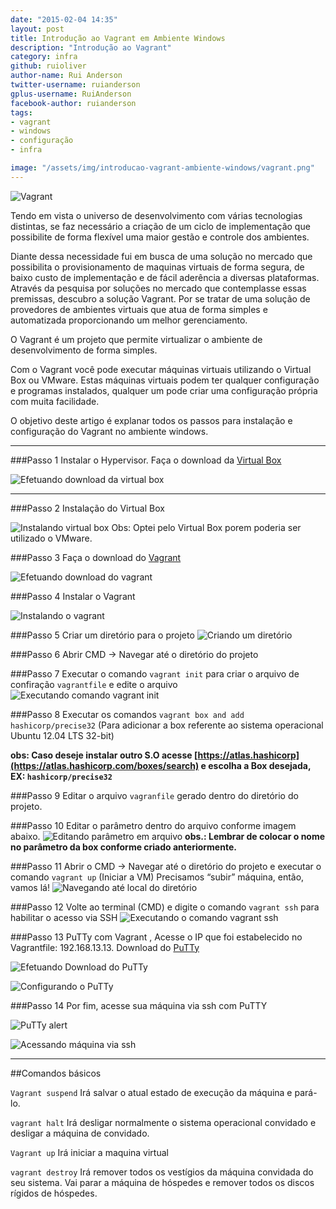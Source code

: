 ```yaml
---
date: "2015-02-04 14:35"
layout: post
title: Introdução ao Vagrant em Ambiente Windows
description: "Introdução ao Vagrant"
category: infra
github: ruioliver
author-name: Rui Anderson
twitter-username: ruianderson
gplus-username: RuiAnderson
facebook-author: ruianderson
tags:
- vagrant
- windows
- configuração
- infra

image: "/assets/img/introducao-vagrant-ambiente-windows/vagrant.png"
---
```

![Vagrant](/assets/img/introducao-vagrant-ambiente-windows/vagrant.png)


Tendo em vista o universo de desenvolvimento com várias tecnologias distintas, se faz necessário a criação de um ciclo de implementação que possibilite de forma flexível uma maior gestão e controle dos ambientes.
 
Diante dessa necessidade fui em busca de uma solução no mercado que possibilita o provisionamento de maquinas virtuais de forma segura, de baixo custo de implementação e de fácil aderência a diversas plataformas.  Através da pesquisa por soluções no mercado que contemplasse essas premissas, descubro a solução Vagrant. Por se tratar de uma solução de provedores de ambientes virtuais que atua de forma simples e automatizada proporcionando um melhor gerenciamento.

O Vagrant é um projeto que permite virtualizar o ambiente de desenvolvimento de forma simples.
 
Com o Vagrant você pode executar máquinas virtuais utilizando o Virtual Box ou VMware. Estas máquinas virtuais podem ter qualquer configuração e programas instalados, qualquer um pode criar uma configuração própria com muita facilidade.
 
O objetivo deste artigo é explanar todos os passos para instalação e configuração do Vagrant no ambiente windows.

---

###Passo 1
Instalar o Hypervisor. Faça o download da [Virtual Box](https://www.virtualbox.org/)

![Efetuando download da virtual box](/assets/img/introducao-vagrant-ambiente-windows/imagem1.png)

---

###Passo 2
Instalação do Virtual Box

![Instalando virtual box](/assets/img/introducao-vagrant-ambiente-windows/imagem2.png)
Obs: Optei pelo Virtual Box porem poderia ser utilizado o VMware.

###Passo 3 
Faça o download do [Vagrant](http://downloads.vagrantup.com/)

![Efetuando download do vagrant](/assets/img/introducao-vagrant-ambiente-windows/imagem3.png)

###Passo 4
Instalar o Vagrant

![Instalando o vagrant](/assets/img/introducao-vagrant-ambiente-windows/imagem4.png)

###Passo 5
Criar um diretório para o projeto
![Criando um diretório](/assets/img/introducao-vagrant-ambiente-windows/imagem5.png)

###Passo 6 
Abrir CMD → Navegar até o diretório do projeto

###Passo 7
Executar o comando ``vagrant init`` para criar o arquivo de confiração `vagrantfile` e edite o arquivo
![Executando comando vagrant init](/assets/img/introducao-vagrant-ambiente-windows/imagem6.png)

###Passo 8 
Executar os comandos ``vagrant box and add hashicorp/precise32`` (Para adicionar a box referente ao sistema operacional Ubuntu 12.04 LTS 32-bit)

**obs: Caso deseje instalar outro S.O acesse [https://atlas.hashicorp](https://atlas.hashicorp.com/boxes/search) e escolha a Box desejada, EX: ``hashicorp/precise32``**

###Passo 9
Editar o arquivo `vagranfile` gerado dentro do diretório do projeto.

###Passo  10
Editar o parâmetro dentro do arquivo conforme imagem abaixo.
![Editando parâmetro em arquivo](/assets/img/introducao-vagrant-ambiente-windows/imagem7.png)
**obs.: Lembrar de colocar o nome no parâmetro da box conforme criado anteriormente.**

###Passo 11
Abrir o CMD → Navegar até o diretório do projeto  e executar o comando ```vagrant up``` (Iniciar  a VM) Precisamos “subir” máquina, então, vamos lá!
![Navegando até local do diretório](/assets/img/introducao-vagrant-ambiente-windows/imagem8.png)

###Passo  12 
Volte ao terminal (CMD) e digite o comando  ```vagrant ssh``` para habilitar o acesso via SSH
![Executando o comando vagrant ssh](/assets/img/introducao-vagrant-ambiente-windows/imagem9.png)

###Passo 13 
PuTTy com Vagrant ,  Acesse o IP que foi estabelecido no Vagrantfile:  192.168.13.13. Download do [PuTTy](http://putty.org/)

![Efetuando Download do PuTTy](/assets/img/introducao-vagrant-ambiente-windows/imagem10.png)

![Configurando o PuTTy](/assets/img/introducao-vagrant-ambiente-windows/imagem11.png)

###Passo  14 
Por fim, acesse sua máquina via ssh com PuTTY

![PuTTy alert](/assets/img/introducao-vagrant-ambiente-windows/imagem12.png)

![Acessando máquina via ssh](/assets/img/introducao-vagrant-ambiente-windows/imagem13.png)

---

##Comandos básicos

```Vagrant suspend``` Irá salvar o atual estado de execução da máquina e pará-lo.

```vagrant halt```   Irá desligar normalmente o sistema operacional convidado e desligar a máquina de convidado.

```Vagrant up```   Irá iniciar a maquina virtual

```vagrant destroy``` Irá remover todos os vestígios da máquina convidada do seu sistema. Vai parar a máquina de hóspedes  e remover todos os discos rígidos de hóspedes.